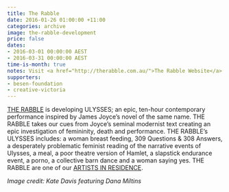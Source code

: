 ```yaml
---
title: The Rabble
date: 2016-01-26 01:00:00 +11:00
categories: archive
image: the-rabble-development
price: false
dates:
- 2016-03-01 00:00:00 AEST
- 2016-03-31 00:00:00 AEST
time-is-month: true
notes: Visit <a href="http://therabble.com.au/">The Rabble Website</a>
supporters:
- besen-foundation
- creative-victoria
---
```


[THE RABBLE](http://therabble.com.au/) is developing ULYSSES; an epic, ten-hour contemporary performance inspired by James Joyce’s novel of the same name. THE RABBLE takes our cues from Joyce’s seminal modernist text creating an epic investigation of femininity, death and performance. THE RABBLE’s ULYSSES includes: a woman breast feeding, 309 Questions & 308 Answers, a desperately problematic feminist reading of the narrative events of Ulysses, a meal, a poor theatre version of Hamlet, a slapstick endurance event, a porno, a collective barn dance and a woman saying yes. THE RABBLE are one of our [ARTISTS IN RESIDENCE](http://thesubstation.org.au/show/the-rabble/).

_Image credit: Kate Davis featuring Dana Miltins_
